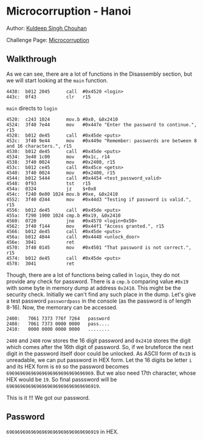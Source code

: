 # Microcorruption - Hanoi
Author: [Kuldeep Singh Chouhan](https://github.com/kuldeep-singh-chouhan)

Challenge Page: [Microcorruption](https://microcorruption.com/)

## Walkthrough
As we can see, there are a lot of functions in the Disassembly section, but we will start looking at the `main` function.
```4438 <main>
4438:  b012 2045      call	#0x4520 <login>
443c:  0f43           clr	r15
```
`main` directs to `login`
```4520 <login>
4520:  c243 1024      mov.b	#0x0, &0x2410
4524:  3f40 7e44      mov	#0x447e "Enter the password to continue.", r15
4528:  b012 de45      call	#0x45de <puts>
452c:  3f40 9e44      mov	#0x449e "Remember: passwords are between 8 and 16 characters.", r15
4530:  b012 de45      call	#0x45de <puts>
4534:  3e40 1c00      mov	#0x1c, r14
4538:  3f40 0024      mov	#0x2400, r15
453c:  b012 ce45      call	#0x45ce <getsn>
4540:  3f40 0024      mov	#0x2400, r15
4544:  b012 5444      call	#0x4454 <test_password_valid>
4548:  0f93           tst	r15
454a:  0324           jz	$+0x8
454c:  f240 0e00 1024 mov.b	#0xe, &0x2410
4552:  3f40 d344      mov	#0x44d3 "Testing if password is valid.", r15
4556:  b012 de45      call	#0x45de <puts>
455a:  f290 1900 1024 cmp.b	#0x19, &0x2410
4560:  0720           jne	#0x4570 <login+0x50>
4562:  3f40 f144      mov	#0x44f1 "Access granted.", r15
4566:  b012 de45      call	#0x45de <puts>
456a:  b012 4844      call	#0x4448 <unlock_door>
456e:  3041           ret
4570:  3f40 0145      mov	#0x4501 "That password is not correct.", r15
4574:  b012 de45      call	#0x45de <puts>
4578:  3041           ret
```
Though, there are a lot of functions being called in `login`, they do not provide any check for password. There is a `cmp.b` comparing value `#0x19` with some byte in memory dump at address `0x2410`. This might be the security check.
Initially we can't find any such place in the dump. Let's give a test password `passwordpass` in the console (as the password is of length 8-16). Now, the memorary can be accessed.
```
2400:   7061 7373 776f 7264   password
2408:   7061 7373 0000 0000   pass....
2410:   0000 0000 0000 0000   ........
```
`2400` and `2408` row stores the 16 digit password and `0x2410` stores the digit which comes after the 16th digit of password. So, if we bruteforce the next digit in the password itself door could be unlocked.
As ASCII form of `0x19` is unreadable, we can put password in HEX form. Let the 16 digits be letter `i` and its HEX form is `69` so the password becomes `69696969696969696969696969696969`. But we also need 17th character, whose HEX would be `19`. So final passsword will be `6969696969696969696969696969696919`.

This is it !!! We got our password.


## Password
`6969696969696969696969696969696919` in HEX.
